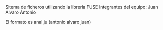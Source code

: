 Sitema de ficheros utilizando la librería FUSE
Integrantes del equipo:
  Juan
  Alvaro
  Antonio

El formato es anal.ju (antonio alvaro juan)
